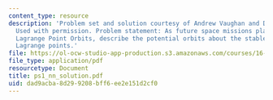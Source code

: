 ```yaml
---
content_type: resource
description: 'Problem set and solution courtesy of Andrew Vaughan and David Woffinden.
  Used with permission. Problem statement: As future space missions plan to utilize
  Lagrange Point Orbits, describe the potential orbits about the stable and unstable
  Lagrange points.'
file: https://ol-ocw-studio-app-production.s3.amazonaws.com/courses/16-851-satellite-engineering-fall-2003/dad9acba8d299208bff6ee2e151d2cf0_ps1_nn_solution.pdf
file_type: application/pdf
resourcetype: Document
title: ps1_nn_solution.pdf
uid: dad9acba-8d29-9208-bff6-ee2e151d2cf0
---
```

